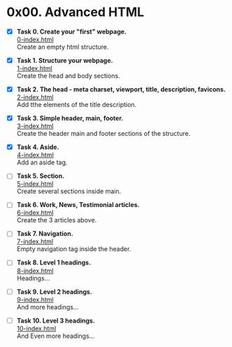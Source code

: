 # 0x00. Advanced HTML #
- [x] **Task 0. Create your "first" webpage.**\
[0-index.html](https://github.com/DiegoCol93/holbertonschool-web_front_end/blob/main/0x00-html_advanced/0-index.html)\
Create an empty html structure.

- [x] **Task 1. Structure your webpage.**\
[1-index.html](https://github.com/DiegoCol93/holbertonschool-web_front_end/blob/main/0x00-html_advanced/1-index.html)\
Create the head and body sections.

- [x] **Task 2. The head - meta charset, viewport, title, description, favicons.**\
[2-index.html](https://github.com/DiegoCol93/holbertonschool-web_front_end/blob/main/0x00-html_advanced/2-index.html)\
Add tthe elements of the title description.

- [x] **Task 3. Simple header, main, footer.**\
[3-index.html](https://github.com/DiegoCol93/holbertonschool-web_front_end/blob/main/0x00-html_advanced/3-index.html)\
Create the header main and footer sections of the structure.

- [x] **Task 4. Aside.**\
[4-index.html]()\
Add an aside tag.

- [ ] **Task 5. Section.**\
[5-index.html]()\
Create several sections inside main.

- [ ] **Task 6. Work, News, Testimonial articles.**\
[6-index.html]()\
Create the 3 articles above.

- [ ] **Task 7. Navigation.**\
[7-index.html]()\
Empty navigation tag inside the header.

- [ ] **Task 8. Level 1 headings.**\
[8-index.html]()\
Headings...

- [ ] **Task 9. Level 2 headings.**\
[9-index.html]()\
And more headings...

- [ ] **Task 10. Level 3 headings.**\
[10-index.html]()\
And Even more headings...
